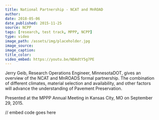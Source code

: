 ```yaml
---
title: National Partnership - NCAT and MnROAD
author:
date: 2018-05-06
date_published: 2015-11-25
source: NCPP
tags: [research, test track, MPPP, NCPP]
type: video
image_path: /assets/img/placeholder.jpg
image_source:
image_caption:
title_color:
video_embed: https://youtu.be/NDAdtY5g7PE
---
```

Jerry Geib, Research Operations Engineer, MinnesotaDOT, gives an overview of the NCAT and MnROADS formal partnership. The combination of different climates, material selection and availability, and other factors will advance the understanding of Pavement Preservation.

Presented at the MPPP Annual Meeting in Kansas City, MO on September 29, 2015.
<!--more-->

// embed code goes here
